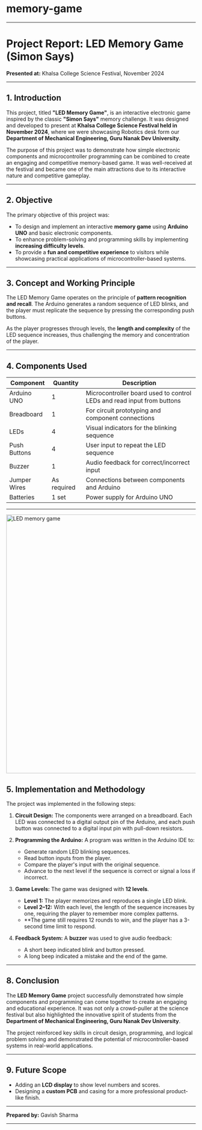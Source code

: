 # memory-game
---

# **Project Report: LED Memory Game (Simon Says)**

**Presented at:** Khalsa College Science Festival, November 2024

---

## **1. Introduction**

This project, titled **"LED Memory Game"**, is an interactive electronic game inspired by the classic **"Simon Says"** memory challenge. It was designed and developed to present at **Khalsa College Science Festival held in November 2024**, where we were showcasing Robotics desk form our **Department of Mechanical Engineering, Guru Nanak Dev University**.

The purpose of this project was to demonstrate how simple electronic components and microcontroller programming can be combined to create an engaging and competitive memory-based game. It was well-received at the festival and became one of the main attractions due to its interactive nature and competitive gameplay.

---

## **2. Objective**

The primary objective of this project was:

* To design and implement an interactive **memory game** using **Arduino UNO** and basic electronic components.
* To enhance problem-solving and programming skills by implementing **increasing difficulty levels**.
* To provide a **fun and competitive experience** to visitors while showcasing practical applications of microcontroller-based systems.

---

## **3. Concept and Working Principle**

The LED Memory Game operates on the principle of **pattern recognition and recall**. The Arduino generates a random sequence of LED blinks, and the player must replicate the sequence by pressing the corresponding push buttons.

As the player progresses through levels, the **length and complexity** of the LED sequence increases, thus challenging the memory and concentration of the player.

---

## **4. Components Used**

| Component    | Quantity    | Description                                                            |
| ------------ | ----------- | ---------------------------------------------------------------------- |
| Arduino UNO  | 1           | Microcontroller board used to control LEDs and read input from buttons |
| Breadboard   | 1           | For circuit prototyping and component connections                      |
| LEDs         | 4           | Visual indicators for the blinking sequence                            |
| Push Buttons | 4           | User input to repeat the LED sequence                                  |
| Buzzer       | 1           | Audio feedback for correct/incorrect input                             |
| Jumper Wires | As required | Connections between components and Arduino                             |
| Batteries    | 1 set       | Power supply for Arduino UNO                                           |

---


<img width="1270" height="686" alt="LED memory game" src="https://github.com/user-attachments/assets/6d06a031-54b7-4c5c-94a0-628a1fe1fe4b" />


## **5. Implementation and Methodology**

The project was implemented in the following steps:

1. **Circuit Design:**
   The components were arranged on a breadboard. Each LED was connected to a digital output pin of the Arduino, and each push button was connected to a digital input pin with pull-down resistors.

2. **Programming the Arduino:**
   A program was written in the Arduino IDE to:

   * Generate random LED blinking sequences.
   * Read button inputs from the player.
   * Compare the player's input with the original sequence.
   * Advance to the next level if the sequence is correct or signal a loss if incorrect.

3. **Game Levels:**
   The game was designed with **12 levels**.

   * **Level 1:** The player memorizes and reproduces a single LED blink.
   * **Level 2–12:** With each level, the length of the sequence increases by one, requiring the player to remember more complex patterns.
   * **The game still requires 12 rounds to win, and the player has a 3-second time limit to respond.
  
4. **Feedback System:**
   A **buzzer** was used to give audio feedback:

   * A short beep indicated blink and button pressed.
   * A long beep indicated a mistake and the end of the game.

---

## **8. Conclusion**

The **LED Memory Game** project successfully demonstrated how simple components and programming can come together to create an engaging and educational experience. It was not only a crowd-puller at the science festival but also highlighted the innovative spirit of students from the **Department of Mechanical Engineering, Guru Nanak Dev University**.

The project reinforced key skills in circuit design, programming, and logical problem solving and demonstrated the potential of microcontroller-based systems in real-world applications.

---

## **9. Future Scope**

* Adding an **LCD display** to show level numbers and scores.
* Designing a **custom PCB** and casing for a more professional product-like finish.

---

**Prepared by:**
Gavish Sharma

---
